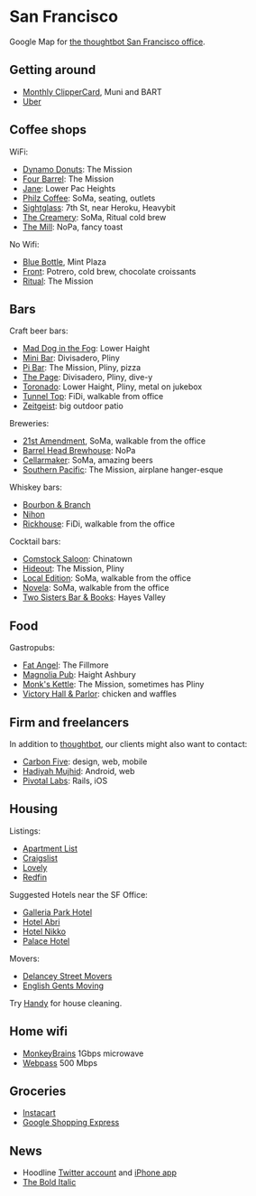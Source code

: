 # San Francisco

Google Map for [the thoughtbot San Francisco office][office].

[office]: https://goo.gl/maps/By7CX

## Getting around

* [Monthly ClipperCard](https://www.clippercard.com/ClipperWeb/muni/fares.do),
  Muni and BART
* [Uber](https://www.uber.com/)

## Coffee shops

WiFi:

* [Dynamo Donuts](http://4sq.com/6yasbQ): The Mission
* [Four Barrel](http://4sq.com/1sPg2p): The Mission
* [Jane](http://4sq.com/gQNIyT): Lower Pac Heights
* [Philz Coffee](http://4sq.com/58mrhS): SoMa, seating, outlets
* [Sightglass](http://4sq.com/1FbZt9): 7th St, near Heroku, Heavybit
* [The Creamery](http://4sq.com/8eu2jJ): SoMa, Ritual cold brew
* [The Mill](http://4sq.com/OJDpF2): NoPa, fancy toast

No Wifi:

* [Blue Bottle](http://4sq.com/4jZybn), Mint Plaza
* [Front](http://4sq.com/RtLigs): Potrero, cold brew, chocolate croissants
* [Ritual](http://4sq.com/112Yc1): The Mission

## Bars

Craft beer bars:

* [Mad Dog in the Fog](http://4sq.com/7dSQL2): Lower Haight
* [Mini Bar](http://4sq.com/5dAC7Q): Divisadero, Pliny
* [Pi Bar](http://4sq.com/3fPr5V): The Mission, Pliny, pizza
* [The Page](http://4sq.com/3m290N): Divisadero, Pliny, dive-y
* [Toronado](http://4sq.com/KUqQ7): Lower Haight, Pliny, metal on jukebox
* [Tunnel Top](http://4sq.com/6cFq66): FiDi, walkable from office
* [Zeitgeist](http://4sq.com/3w2DXR): big outdoor patio

Breweries:

* [21st Amendment](http://4sq.com/PJDY0), SoMa, walkable from the office
* [Barrel Head Brewhouse](http://4sq.com/1cTPQJb): NoPa
* [Cellarmaker](http://4sq.com/1a8SzZn): SoMa, amazing beers
* [Southern Pacific](http://4sq.com/onVTq6): The Mission, airplane hanger-esque

Whiskey bars:

* [Bourbon & Branch](http://4sq.com/1LX900)
* [Nihon](http://4sq.com/7zxoPP)
* [Rickhouse](http://4sq.com/28v0nl): FiDi, walkable from the office

Cocktail bars:

* [Comstock Saloon](http://4sq.com/bIqDZH): Chinatown
* [Hideout](http://4sq.com/8BKaPG): The Mission, Pliny
* [Local Edition](http://4sq.com/HibLpy): SoMa, walkable from the office
* [Novela](http://4sq.com/10qfpuT): SoMa, walkable from the office
* [Two Sisters Bar & Books](http://4sq.com/orUcWU): Hayes Valley

## Food

Gastropubs:

* [Fat Angel](http://4sq.com/9uva0T): The Fillmore
* [Magnolia Pub](http://4sq.com/3aqvGX): Haight Ashbury
* [Monk's Kettle](http://4sq.com/JOyLM): The Mission, sometimes has Pliny
* [Victory Hall & Parlor](http://4sq.com/KjsH7U): chicken and waffles

## Firm and freelancers

In addition to [thoughtbot](http://thoughtbot.com/contact),
our clients might also want to contact:

* [Carbon Five](http://carbonfive.com): design, web, mobile
* [Hadiyah Mujhid](mailto:diyahm108@gmail.com): Android, web
* [Pivotal Labs](http://pivotallabs.com/): Rails, iOS

## Housing

Listings:

* [Apartment List](https://www.apartmentlist.com/)
* [Craigslist](https://sfbay.craigslist.org/search/sfc/apa)
* [Lovely](https://livelovely.com/)
* [Redfin](https://www.redfin.com/city/17151/CA/San-Francisco)

Suggested Hotels near the SF Office:

* [Galleria Park Hotel](http://www.yelp.com/biz/galleria-park-hotel-san-francisco-3)
* [Hotel Abri](http://www.yelp.com/biz/hotel-abri-san-francisco)
* [Hotel Nikko](http://www.yelp.com/biz/hotel-nikko-san-francisco-san-francisco-2)
* [Palace Hotel](http://www.yelp.com/biz/palace-hotel-san-francisco-2)

Movers:

* [Delancey Street Movers][delancey]
* [English Gents Moving](http://www.yelp.com/biz/english-gents-moving-and-hauling-service-san-francisco)

[delancey]: http://www.delanceystreetfoundation.org/entermoving.php

Try [Handy](https://www.handy.com/) for house cleaning.

## Home wifi

* [MonkeyBrains](https://www.monkeybrains.net/) 1Gbps microwave
* [Webpass](https://webpass.net/residential) 500 Mbps

## Groceries

* [Instacart](https://www.instacart.com/)
* [Google Shopping Express](https://www.google.com/shopping/express/)

## News

* Hoodline
  [Twitter account](https://twitter.com/hoodlinesf) and
  [iPhone app](https://itunes.apple.com/us/app/hoodline/id814699998?mt=8)
* [The Bold Italic](http://www.thebolditalic.com/articles)
